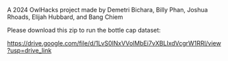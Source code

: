 A 2024 OwlHacks project made by Demetri Bichara, Billy Phan, Joshua Rhoads, Elijah Hubbard, and Bang Chiem

Please download this zip to run the bottle cap dataset:

https://drive.google.com/file/d/1LvS0lNxVVolMbEi7vXBLIxdVcgrW1RRl/view?usp=drive_link
